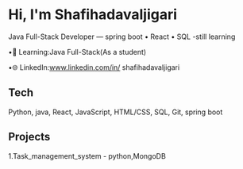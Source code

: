 # Hi, I'm Shafihadavaljigari
Java Full-Stack Developer — spring boot • React • SQL -still learning

•🌱 Learning:Java Full-Stack(As a student)

•🌐 LinkedIn:www.linkedin.com/in/ shafihadavaljigari

## Tech
Python, java, React, JavaScript, HTML/CSS, SQL, Git, spring boot

## Projects
1.Task_management_system - python,MongoDB



